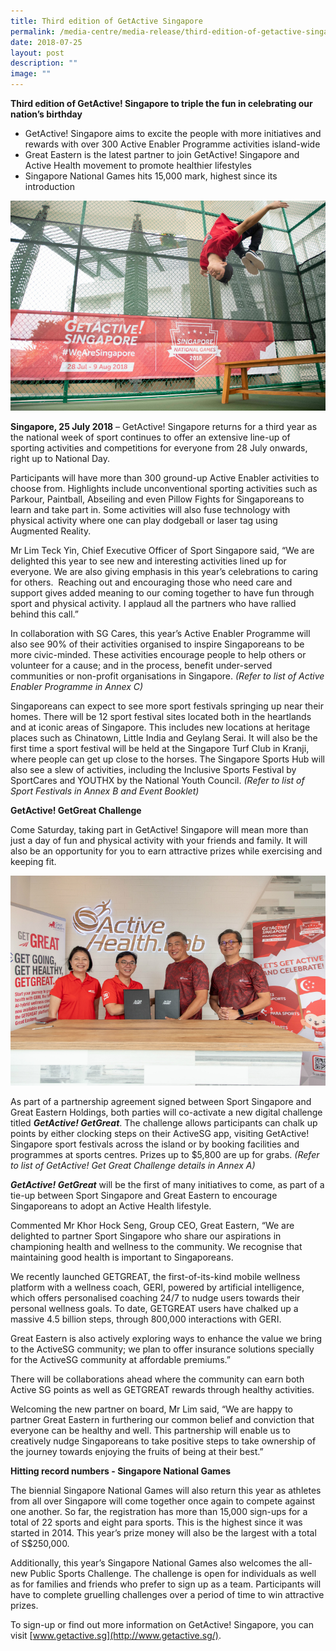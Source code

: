 ```yaml
---
title: Third edition of GetActive Singapore
permalink: /media-centre/media-release/third-edition-of-getactive-singapore/
date: 2018-07-25
layout: post
description: ""
image: ""
---
```

**Third edition of GetActive! Singapore to triple the fun in celebrating our nation’s birthday**

*   GetActive! Singapore aims to excite the people with more initiatives and rewards with over 300 Active Enabler Programme activities island-wide
*   Great Eastern is the latest partner to join GetActive! Singapore and Active Health movement to promote healthier lifestyles
*   Singapore National Games hits 15,000 mark, highest since its introduction

![](/images/Media%20Centre/Media%20Release/2018/July/A%20parkour%20practitioner%20from%20Ufly%20at%20Sports%20Hub%20during%20GetActive%20Singapore%20demonstrates.jpeg)

**Singapore, 25 July 2018** – GetActive! Singapore returns for a third year as the national week of sport continues to offer an extensive line-up of sporting activities and competitions for everyone from 28 July onwards, right up to National Day.

Participants will have more than 300 ground-up Active Enabler activities to choose from. Highlights include unconventional sporting activities such as Parkour, Paintball, Abseiling and even Pillow Fights for Singaporeans to learn and take part in. Some activities will also fuse technology with physical activity where one can play dodgeball or laser tag using Augmented Reality.

Mr Lim Teck Yin, Chief Executive Officer of Sport Singapore said, “We are delighted this year to see new and interesting activities lined up for everyone. We are also giving emphasis in this year’s celebrations to caring for others.  Reaching out and encouraging those who need care and support gives added meaning to our coming together to have fun through sport and physical activity. I applaud all the partners who have rallied behind this call.”

In collaboration with SG Cares, this year’s Active Enabler Programme will also see 90% of their activities organised to inspire Singaporeans to be more civic-minded. These activities encourage people to help others or volunteer for a cause; and in the process, benefit under-served communities or non-profit organisations in Singapore. _(Refer to list of Active Enabler Programme in Annex C)_

Singaporeans can expect to see more sport festivals springing up near their homes. There will be 12 sport festival sites located both in the heartlands and at iconic areas of Singapore. This includes new locations at heritage places such as Chinatown, Little India and Geylang Serai. It will also be the first time a sport festival will be held at the Singapore Turf Club in Kranji, where people can get up close to the horses. The Singapore Sports Hub will also see a slew of activities, including the Inclusive Sports Festival by SportCares and YOUTHX by the National Youth Council. _(Refer to list of Sport Festivals in Annex B and Event Booklet)_

**GetActive! GetGreat Challenge**

Come Saturday, taking part in GetActive! Singapore will mean more than just a day of fun and physical activity with your friends and family. It will also be an opportunity for you to earn attractive prizes while exercising and keeping fit.

![](/images/Media%20Centre/Media%20Release/2018/July/SportSG%20and%20Great%20Eastern%20signs%20a%20partnership%20agreement.jpeg)

As part of a partnership agreement signed between Sport Singapore and Great Eastern Holdings, both parties will co-activate a new digital challenge titled **_GetActive! GetGreat_**. The challenge allows participants can chalk up points by either clocking steps on their ActiveSG app, visiting GetActive! Singapore sport festivals across the island or by booking facilities and programmes at sports centres. Prizes up to $5,800 are up for grabs. _(Refer to list of GetActive! Get Great Challenge details in Annex A)_

**_GetActive! GetGreat_** will be the first of many initiatives to come, as part of a tie-up between Sport Singapore and Great Eastern to encourage Singaporeans to adopt an Active Health lifestyle.

Commented Mr Khor Hock Seng, Group CEO, Great Eastern, “We are delighted to partner Sport Singapore who share our aspirations in championing health and wellness to the community. We recognise that maintaining good health is important to Singaporeans.

We recently launched GETGREAT, the first-of-its-kind mobile wellness platform with a wellness coach, GERI, powered by artificial intelligence, which offers personalised coaching 24/7 to nudge users towards their personal wellness goals. To date, GETGREAT users have chalked up a massive 4.5 billion steps, through 800,000 interactions with GERI.

Great Eastern is also actively exploring ways to enhance the value we bring to the ActiveSG community; we plan to offer insurance solutions specially for the ActiveSG community at affordable premiums.”

There will be collaborations ahead where the community can earn both Active SG points as well as GETGREAT rewards through healthy activities.

Welcoming the new partner on board, Mr Lim said, “We are happy to partner Great Eastern in furthering our common belief and conviction that everyone can be healthy and well. This partnership will enable us to creatively nudge Singaporeans to take positive steps to take ownership of the journey towards enjoying the fruits of being at their best.”

**Hitting record numbers - Singapore National Games**

The biennial Singapore National Games will also return this year as athletes from all over Singapore will come together once again to compete against one another. So far, the registration has more than 15,000 sign-ups for a total of 22 sports and eight para sports. This is the highest since it was started in 2014. This year’s prize money will also be the largest with a total of S$250,000.

Additionally, this year’s Singapore National Games also welcomes the all-new Public Sports Challenge. The challenge is open for individuals as well as for families and friends who prefer to sign up as a team. Participants will have to complete gruelling challenges over a period of time to win attractive prizes.

To sign-up or find out more information on GetActive! Singapore, you can visit [www.getactive.sg](http://www.getactive.sg/).